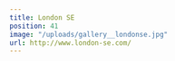 ```yaml
---
title: London SE
position: 41
image: "/uploads/gallery__londonse.jpg"
url: http://www.london-se.com/
---
```


